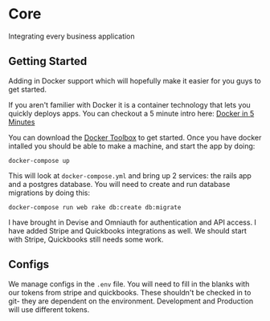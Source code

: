 # Core
Integrating every business application


## Getting Started
Adding in Docker support which will hopefully make it easier for you guys to get started.

If you aren't familier with Docker it is a container technology that lets you quickly deploys apps. You can checkout a 5 minute intro here: [Docker in 5 Minutes](https://www.youtube.com/watch?v=Av2Umb6nELU)

You can download the [Docker Toolbox](https://www.docker.com/products/docker-toolbox) to get started.
Once you have docker intalled you should be able to make a machine, and start the app by doing:

    docker-compose up

This will look at `docker-compose.yml` and bring up 2 services: the rails app and a postgres database. You will need to create and run database migrations by doing this:

    docker-compose run web rake db:create db:migrate

I have brought in Devise and Omniauth for authentication and API access. I have added Stripe and Quickbooks integrations as well.
We should start with Stripe, Quickbooks still needs some work.

## Configs

We manage configs in the `.env` file. You will need to fill in the blanks with our tokens from stripe and quickbooks. These shouldn't be checked in to git- they are dependent on the environment. Development and Production will use different tokens.
